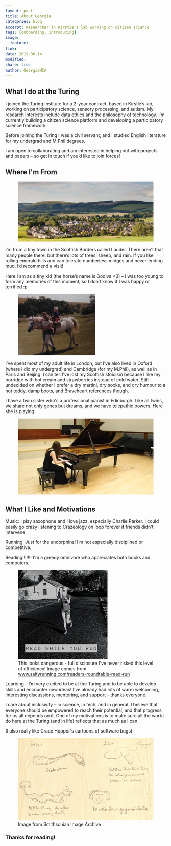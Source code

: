 ```yaml
---
layout: post
title: About Georgia
categories: blog
excerpt: Researcher in Kirstie's lab working on citizen science
tags: [onboarding, introducing]
image:
  feature:
link:
date: 2019-06-14
modified:
share: true
author: GeorgiaHCA
---
```


## What I do at the Turing

I joined the Turing Institute for a 2-year contract, based in Kirstie’s lab, working on participatory science, sensory processing, and autism. 
My research interests include data ethics and the philosophy of technology. 
I’m currently building a citizen science platform and developing a participatory science framework.


Before joining the Turing I was a civil servant, and I studied English literature for my undergrad and M.Phil degrees.


I am open to collaborating and am interested in helping out with projects and papers – so get in touch if you’d like to join forces!


## Where I'm From


<figure>
  <img src="/images/About_Georgia/Lauder.jpg"
       alt="Lauder">
</figure>


I’m from a tiny town in the Scottish Borders called Lauder. There aren’t that many people there, but there’s lots of trees, sheep, and rain. 
If you like rolling emerald hills and can tolerate numberless midges and never-ending mud, I’d recommend a visit!


Here I am as a tiny kid (the horse’s name is Godiva <3) – I was too young to form any memories of this moment, so I don’t know if I was happy or terrified :p

<figure>
  <img src="/images/About_Georgia/Godiva.jpg"
       alt="Godiva">
</figure>


I’ve spent most of my adult life in London, but I’ve also lived in Oxford (where I did my undergrad) and Cambridge (for my M.Phil), as well as in Paris and Beijing. 
I can tell I’ve lost my Scottish stoicism because I like my porridge with hot cream and strawberries instead of cold water. 
Still undecided on whether I prefer a dry martini, dry socks, and dry humour to a hot toddy, damp boots, and Braveheart references though.


I have a twin sister who's a professional pianist in Edinburgh. 
Like all twins, we share not only genes but dreams, and we have telepathic powers. Here she is playing:

<figure>
  <img src="/images/About_Georgia/AilsaPiano.jpg"
       alt="Ailsa">
</figure>


## What I Like and Motivations


Music: I play saxophone and I love jazz, especially Charlie Parker. 
I could easily go crazy listening to Crazeology on loop forever if friends didn't intervene.

Running: Just for the endorphins! I’m not especially disciplined or competitive.

Reading!!!!!!! I'm a greedy omnivore who appreciates both books and computers.


<figure>
  <img src="/images/About_Georgia/ReadWhileYouRun.jpg">
  <figcaption>This looks dangerous - full disclosure I've never risked this level of efficiency!
  Image comes from <a href="http://www.saltyrunning.com/readers-roundtable-read-run">www.saltyrunning.com/readers-roundtable-read-run</a>
  </figcaption>
</figure>


Learning - I’m very excited to be at the Turing and to be able to develop skills and encounter new ideas! 
I’ve already had lots of warm welcoming, interesting discussions, mentoring, and support – thanks everyone.


I care about inclusivity – in science, in tech, and in general. 
I believe that everyone should be empowered to reach their potential, and that progress for us all depends on it. 
One of my motivations is to make sure all the work I do here at the Turing (and in life) reflects that as much as I can.


(I also really like Grace Hopper's cartoons of software bugs):


<figure>
  <img src="/images/About_Georgia/GraceHopperBugs.jpg">
  <figcaption>Image from Smithsonian Image Archive</figcaption>
</figure>



### Thanks for reading!






